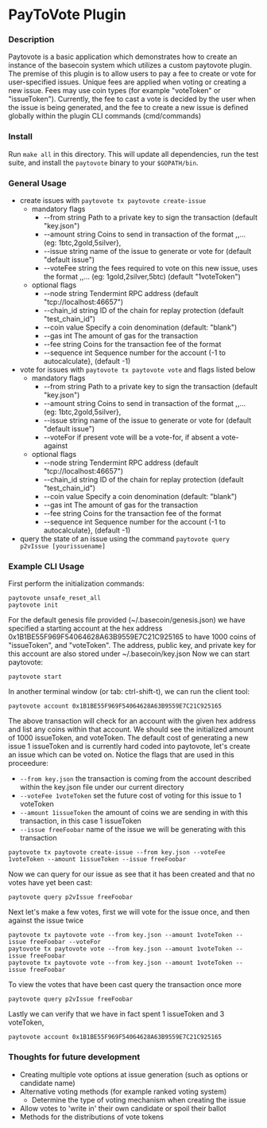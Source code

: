 # PayToVote Plugin

### Description
Paytovote is a basic application which demonstrates how to create an instance
of the basecoin system which utilizes a custom paytovote plugin. The premise of
this plugin is to allow users to pay a fee to create or vote for user-specified
issues. Unique fees are applied when voting or creating a new issue. Fees may
use coin types (for example "voteToken" or "issueToken"). Currently, the
fee to cast a vote is decided by the user when the issue is being generated,
and the fee to create a new issue is defined globally within the plugin CLI
commands (cmd/commands)


### Install
Run `make all` in this directory. This will update all dependencies, run the
test suite, and install the `paytovote` binary to your `$GOPATH/bin`.

### General Usage
 - create issues with `paytovote tx paytovote create-issue`
   - mandatory flags
     - --from string       Path to a private key to sign the transaction (default "key.json")
     - --amount string     Coins to send in transaction of the format <amt><coin>,<amt2><coin2>,... (eg: 1btc,2gold,5silver},
     - --issue string     name of the issue to generate or vote for (default "default issue")
     - --voteFee string   the fees required to  vote on this new issue, uses the format <amt><coin>,<amt2><coin2>,... (eg: 1gold,2silver,5btc) (default "1voteToken")
   - optional flags
     - --node string       Tendermint RPC address (default "tcp://localhost:46657")
     - --chain_id string   ID of the chain for replay protection (default "test_chain_id")
     - --coin value         Specify a coin denomination (default: "blank")
     - --gas int           The amount of gas for the transaction
     - --fee string        Coins for the transaction fee of the format <amt><coin>
     - --sequence int      Sequence number for the account (-1 to autocalculate}, (default -1)
 - vote for issues with `paytovote tx paytovote vote` and flags listed below
   - mandatory flags
     - --from string       Path to a private key to sign the transaction (default "key.json")
     - --amount string     Coins to send in transaction of the format <amt><coin>,<amt2><coin2>,... (eg: 1btc,2gold,5silver},
     - --issue string   name of the issue to generate or vote for (default "default issue")
     - --voteFor        if present vote will be a vote-for, if absent a vote-against
   - optional flags
     - --node string       Tendermint RPC address (default "tcp://localhost:46657")
     - --chain_id string   ID of the chain for replay protection (default "test_chain_id")
     - --coin value         Specify a coin denomination (default: "blank")
     - --gas int           The amount of gas for the transaction
     - --fee string        Coins for the transaction fee of the format <amt><coin>
     - --sequence int      Sequence number for the account (-1 to autocalculate}, (default -1)
 - query the state of an issue using the command `paytovote query p2vIssue [yourissuename]`

### Example CLI Usage
First perform the initialization commands:

```
paytovote unsafe_reset_all
paytovote init
```

For the default genesis file provided (~/.basecoin/genesis.json) we have specified a starting account at the hex
address 0x1B1BE55F969F54064628A63B9559E7C21C925165 to have 1000 coins of "issueToken", and "voteToken".
The address, public key, and private key for this account are also stored under ~/.basecoin/key.json
Now we can start paytovote:

```
paytovote start
```

In another terminal window (or tab: ctrl-shift-t), we can run the client tool:

```
paytovote account 0x1B1BE55F969F54064628A63B9559E7C21C925165
```
The above transaction will check for an account with the given hex address and
list any coins within that account. We should see the initialized amount of
1000 issueToken, and voteToken. The default cost of generating a new issue 1
issueToken and is currently hard coded into paytovote, let's create an issue
which can be voted on. Notice the flags that are used in this proceedure:
 - `--from key.json` the transaction is coming from the account described within the key.json file under our current directory
 - `--voteFee 1voteToken` set the future cost of voting for this issue to 1 voteToken
 - `--amount 1issueToken` the amount of coins we are sending in with this transaction, in this case 1 issueToken
 - `--issue freeFoobar` name of the issue we will be generating with this transaction

```
paytovote tx paytovote create-issue --from key.json --voteFee 1voteToken --amount 1issueToken --issue freeFoobar
```

Now we can query for our issue as see that it has been created and that no votes have yet been cast:

```
paytovote query p2vIssue freeFoobar
```

Next let's make a few votes, first we will vote for the issue once, and then against the issue twice

```
paytovote tx paytovote vote --from key.json --amount 1voteToken --issue freeFoobar --voteFor
paytovote tx paytovote vote --from key.json --amount 1voteToken --issue freeFoobar
paytovote tx paytovote vote --from key.json --amount 1voteToken --issue freeFoobar
```

To view the votes that have been cast query the transaction once more

```
paytovote query p2vIssue freeFoobar
```

Lastly we can verify that we have in fact spent 1 issueToken and 3 voteToken,

```
paytovote account 0x1B1BE55F969F54064628A63B9559E7C21C925165
```

### Thoughts for future development
 - Creating multiple vote options at issue generation (such as options or candidate name)
 - Alternative voting methods (for example ranked voting system)
   - Determine the type of voting mechanism when creating the issue
 - Allow votes to 'write in' their own candidate or spoil their ballot
 - Methods for the distributions of vote tokens

